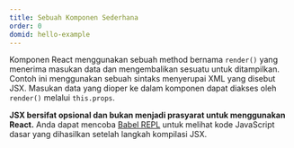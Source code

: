 ```yaml
---
title: Sebuah Komponen Sederhana
order: 0
domid: hello-example
---
```


Komponen React menggunakan sebuah method bernama `render()` yang menerima masukan data dan mengembalikan sesuatu untuk ditampilkan. Contoh ini menggunakan sebuah sintaks menyerupai XML yang disebut JSX. Masukan data yang dioper ke dalam komponen dapat diakses oleh `render()` melalui `this.props`.

**JSX bersifat opsional dan bukan menjadi prasyarat untuk menggunakan React.** Anda dapat mencoba [Babel REPL](babel://es5-syntax-example) untuk melihat kode JavaScript dasar yang dihasilkan setelah langkah kompilasi JSX.
